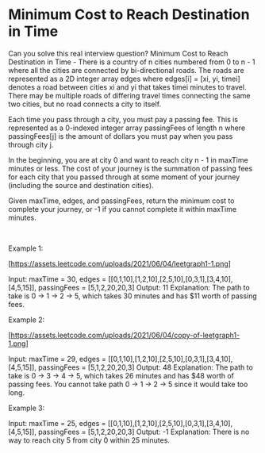 # Minimum Cost to Reach Destination in Time

Can you solve this real interview question? Minimum Cost to Reach Destination in Time - There is a country of n cities numbered from 0 to n - 1 where all the cities are connected by bi-directional roads. The roads are represented as a 2D integer array edges where edges[i] = [xi, yi, timei] denotes a road between cities xi and yi that takes timei minutes to travel. There may be multiple roads of differing travel times connecting the same two cities, but no road connects a city to itself.

Each time you pass through a city, you must pay a passing fee. This is represented as a 0-indexed integer array passingFees of length n where passingFees[j] is the amount of dollars you must pay when you pass through city j.

In the beginning, you are at city 0 and want to reach city n - 1 in maxTime minutes or less. The cost of your journey is the summation of passing fees for each city that you passed through at some moment of your journey (including the source and destination cities).

Given maxTime, edges, and passingFees, return the minimum cost to complete your journey, or -1 if you cannot complete it within maxTime minutes.

 

Example 1:

[https://assets.leetcode.com/uploads/2021/06/04/leetgraph1-1.png]


Input: maxTime = 30, edges = [[0,1,10],[1,2,10],[2,5,10],[0,3,1],[3,4,10],[4,5,15]], passingFees = [5,1,2,20,20,3]
Output: 11
Explanation: The path to take is 0 -> 1 -> 2 -> 5, which takes 30 minutes and has $11 worth of passing fees.


Example 2:

[https://assets.leetcode.com/uploads/2021/06/04/copy-of-leetgraph1-1.png]


Input: maxTime = 29, edges = [[0,1,10],[1,2,10],[2,5,10],[0,3,1],[3,4,10],[4,5,15]], passingFees = [5,1,2,20,20,3]
Output: 48
Explanation: The path to take is 0 -> 3 -> 4 -> 5, which takes 26 minutes and has $48 worth of passing fees.
You cannot take path 0 -> 1 -> 2 -> 5 since it would take too long.


Example 3:


Input: maxTime = 25, edges = [[0,1,10],[1,2,10],[2,5,10],[0,3,1],[3,4,10],[4,5,15]], passingFees = [5,1,2,20,20,3]
Output: -1
Explanation: There is no way to reach city 5 from city 0 within 25 minutes.